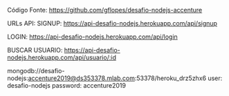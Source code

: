 Código Fonte: https://github.com/gflopes/desafio-nodejs-accenture

URLs API:
SIGNUP:
https://api-desafio-nodejs.herokuapp.com/api/signup

LOGIN:
https://api-desafio-nodejs.herokuapp.com/api/login

BUSCAR USUARIO:
https://api-desafio-nodejs.herokuapp.com/api/usuario/:id

mongodb://desafio-nodejs:accenture2019@ds353378.mlab.com:53378/heroku_drz5zhx6
user: desafio-nodejs
password: accenture2019

